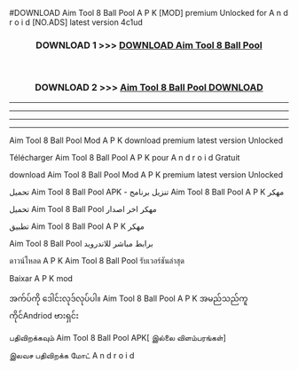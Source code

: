 #DOWNLOAD Aim Tool 8 Ball Pool  A P K [MOD] premium Unlocked for A n d r o i d [NO.ADS] latest version 4c1ud



<div align="center">

<h3>DOWNLOAD 1 >>> <a href="https://teeasianyam.web.app?sq=Aim Tool 8 Ball Pool ">DOWNLOAD Aim Tool 8 Ball Pool  </a></h3><br>

<h3>DOWNLOAD 2 >>> <a href="https://teeasianyam.web.app?sq=Aim Tool 8 Ball Pool  ">Aim Tool 8 Ball Pool   DOWNLOAD </a></h3>

</div>


----------------------------------------------------------

----------------------------------------------------------

----------------------------------------------------------

----------------------------------------------------------


Aim Tool 8 Ball Pool   Mod A P K download premium latest version Unlocked

Télécharger Aim Tool 8 Ball Pool   A P K pour A n d r o i d Gratuit

download Aim Tool 8 Ball Pool   Mod A P K premium latest version Unlocked

تحميل Aim Tool 8 Ball Pool   APK - تنزيل برنامج Aim Tool 8 Ball Pool   A P K مهكر

تحميل Aim Tool 8 Ball Pool   مهكر اخر اصدار

تطبيق Aim Tool 8 Ball Pool   A P K مهكر

Aim Tool 8 Ball Pool   برابط مباشر للاندرويد

ดาวน์โหลด A P K Aim Tool 8 Ball Pool   รับเวอร์ชันล่าสุด

Baixar A P K mod

အက်ပ်ကို ဒေါင်းလုဒ်လုပ်ပါ။ Aim Tool 8 Ball Pool   A P K အမည်သည်ကူကိုင်Andriod ဗားရှင်း

பதிவிறக்கவும் Aim Tool 8 Ball Pool   APK[ இல்லை விளம்பரங்கள்] 
 
இலவச பதிவிறக்க மோட் A n d r o i d



